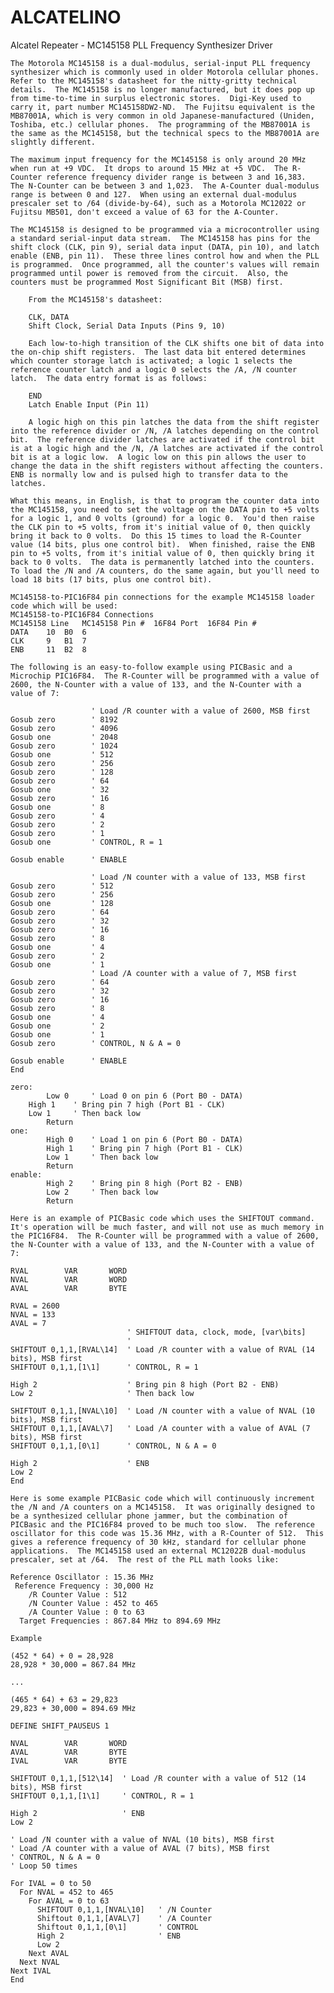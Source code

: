 # ALCATELINO
Alcatel Repeater - MC145158 PLL Frequency Synthesizer Driver


    The Motorola MC145158 is a dual-modulus, serial-input PLL frequency synthesizer which is commonly used in older Motorola cellular phones.  Refer to the MC145158's datasheet for the nitty-gritty technical details.  The MC145158 is no longer manufactured, but it does pop up from time-to-time in surplus electronic stores.  Digi-Key used to carry it, part number MC145158DW2-ND.  The Fujitsu equivalent is the MB87001A, which is very common in old Japanese-manufactured (Uniden, Toshiba, etc.) cellular phones.  The programming of the MB87001A is the same as the MC145158, but the technical specs to the MB87001A are slightly different.

    The maximum input frequency for the MC145158 is only around 20 MHz when run at +9 VDC.  It drops to around 15 MHz at +5 VDC.  The R-Counter reference frequency divider range is between 3 and 16,383.  The N-Counter can be between 3 and 1,023.  The A-Counter dual-modulus range is between 0 and 127.  When using an external dual-modulus prescaler set to /64 (divide-by-64), such as a Motorola MC12022 or Fujitsu MB501, don't exceed a value of 63 for the A-Counter.

    The MC145158 is designed to be programmed via a microcontroller using a standard serial-input data stream.  The MC145158 has pins for the shift clock (CLK, pin 9), serial data input (DATA, pin 10), and latch enable (ENB, pin 11).  These three lines control how and when the PLL is programmed.  Once programmed, all the counter's values will remain programmed until power is removed from the circuit.  Also, the counters must be programmed Most Significant Bit (MSB) first.

        From the MC145158's datasheet:

        CLK, DATA
        Shift Clock, Serial Data Inputs (Pins 9, 10)

        Each low-to-high transition of the CLK shifts one bit of data into the on-chip shift registers.  The last data bit entered determines which counter storage latch is activated; a logic 1 selects the reference counter latch and a logic 0 selects the /A, /N counter latch.  The data entry format is as follows:

        END
        Latch Enable Input (Pin 11)

        A logic high on this pin latches the data from the shift register into the reference divider or /N, /A latches depending on the control bit.  The reference divider latches are activated if the control bit is at a logic high and the /N, /A latches are activated if the control bit is at a logic low.  A logic low on this pin allows the user to change the data in the shift registers without affecting the counters.  ENB is normally low and is pulsed high to transfer data to the latches.

    What this means, in English, is that to program the counter data into the MC145158, you need to set the voltage on the DATA pin to +5 volts for a logic 1, and 0 volts (ground) for a logic 0.  You'd then raise the CLK pin to +5 volts, from it's initial value of 0, then quickly bring it back to 0 volts.  Do this 15 times to load the R-Counter value (14 bits, plus one control bit).  When finished, raise the ENB pin to +5 volts, from it's initial value of 0, then quickly bring it back to 0 volts.  The data is permanently latched into the counters.  To load the /N and /A counters, do the same again, but you'll need to load 18 bits (17 bits, plus one control bit).

    MC145158-to-PIC16F84 pin connections for the example MC145158 loader code which will be used:
    MC145158-to-PIC16F84 Connections
    MC145158 Line 	MC145158 Pin # 	16F84 Port 	16F84 Pin #
    DATA 	10 	B0 	6
    CLK 	9 	B1 	7
    ENB 	11 	B2 	8

    The following is an easy-to-follow example using PICBasic and a Microchip PIC16F84.  The R-Counter will be programmed with a value of 2600, the N-Counter with a value of 133, and the N-Counter with a value of 7:

                      ' Load /R counter with a value of 2600, MSB first
    Gosub zero        ' 8192
    Gosub zero        ' 4096
    Gosub one         ' 2048
    Gosub zero        ' 1024
    Gosub one         ' 512
    Gosub zero        ' 256
    Gosub zero        ' 128
    Gosub zero        ' 64
    Gosub one         ' 32
    Gosub zero        ' 16
    Gosub one         ' 8
    Gosub zero        ' 4 
    Gosub zero        ' 2
    Gosub zero        ' 1
    Gosub one         ' CONTROL, R = 1

    Gosub enable      ' ENABLE

                      ' Load /N counter with a value of 133, MSB first
    Gosub zero        ' 512
    Gosub zero        ' 256
    Gosub one         ' 128
    Gosub zero        ' 64
    Gosub zero        ' 32
    Gosub zero        ' 16
    Gosub zero        ' 8
    Gosub one         ' 4
    Gosub zero        ' 2
    Gosub one         ' 1
                      ' Load /A counter with a value of 7, MSB first
    Gosub zero        ' 64
    Gosub zero        ' 32
    Gosub zero        ' 16
    Gosub zero        ' 8
    Gosub one         ' 4
    Gosub one         ' 2
    Gosub one         ' 1
    Gosub zero        ' CONTROL, N & A = 0

    Gosub enable      ' ENABLE
    End

    zero:
            Low 0     ' Load 0 on pin 6 (Port B0 - DATA)
    	High 1    ' Bring pin 7 high (Port B1 - CLK)
    	Low 1     ' Then back low
            Return
    one:
            High 0    ' Load 1 on pin 6 (Port B0 - DATA)
            High 1    ' Bring pin 7 high (Port B1 - CLK)
            Low 1     ' Then back low
            Return
    enable:
            High 2    ' Bring pin 8 high (Port B2 - ENB)
            Low 2     ' Then back low
            Return

    Here is an example of PICBasic code which uses the SHIFTOUT command.  It's operation will be much faster, and will not use as much memory in the PIC16F84.  The R-Counter will be programmed with a value of 2600, the N-Counter with a value of 133, and the N-Counter with a value of 7:

    RVAL        VAR       WORD
    NVAL        VAR       WORD
    AVAL        VAR       BYTE

    RVAL = 2600
    NVAL = 133
    AVAL = 7
                              ' SHIFTOUT data, clock, mode, [var\bits]
                              '
    SHIFTOUT 0,1,1,[RVAL\14]  ' Load /R counter with a value of RVAL (14 bits), MSB first
    SHIFTOUT 0,1,1,[1\1]      ' CONTROL, R = 1

    High 2                    ' Bring pin 8 high (Port B2 - ENB)
    Low 2                     ' Then back low

    SHIFTOUT 0,1,1,[NVAL\10]  ' Load /N counter with a value of NVAL (10 bits), MSB first
    SHIFTOUT 0,1,1,[AVAL\7]   ' Load /A counter with a value of AVAL (7 bits), MSB first
    SHIFTOUT 0,1,1,[0\1]      ' CONTROL, N & A = 0

    High 2                    ' ENB
    Low 2 
    End

    Here is some example PICBasic code which will continuously increment the /N and /A counters on a MC145158.  It was originally designed to be a synthesized cellular phone jammer, but the combination of PICBasic and the PIC16F84 proved to be much too slow.  The reference oscillator for this code was 15.36 MHz, with a R-Counter of 512.  This gives a reference frequency of 30 kHz, standard for cellular phone applications.  The MC145158 used an external MC12022B dual-modulus prescaler, set at /64.  The rest of the PLL math looks like:

    Reference Oscillator : 15.36 MHz
     Reference Frequency : 30,000 Hz
        /R Counter Value : 512
        /N Counter Value : 452 to 465
        /A Counter Value : 0 to 63
      Target Frequencies : 867.84 MHz to 894.69 MHz

    Example

    (452 * 64) + 0 = 28,928
    28,928 * 30,000 = 867.84 MHz

    ...

    (465 * 64) + 63 = 29,823
    29,823 + 30,000 = 894.69 MHz

    DEFINE SHIFT_PAUSEUS 1

    NVAL        VAR       WORD
    AVAL        VAR       BYTE
    IVAL        VAR       BYTE

    SHIFTOUT 0,1,1,[512\14]  ' Load /R counter with a value of 512 (14 bits), MSB first
    SHIFTOUT 0,1,1,[1\1]     ' CONTROL, R = 1

    High 2                   ' ENB
    Low 2

    ' Load /N counter with a value of NVAL (10 bits), MSB first
    ' Load /A counter with a value of AVAL (7 bits), MSB first
    ' CONTROL, N & A = 0
    ' Loop 50 times

    For IVAL = 0 to 50
      For NVAL = 452 to 465
        For AVAL = 0 to 63
          SHIFTOUT 0,1,1,[NVAL\10]   ' /N Counter
          Shiftout 0,1,1,[AVAL\7]    ' /A Counter
          Shiftout 0,1,1,[0\1]       ' CONTROL
          High 2                     ' ENB
          Low 2
        Next AVAL
      Next NVAL
    Next IVAL
    End

